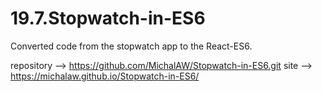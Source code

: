 # 19.7.Stopwatch-in-ES6
Converted code from the stopwatch app to the React-ES6.

repository --> https://github.com/MichalAW/Stopwatch-in-ES6.git
site --> https://michalaw.github.io/Stopwatch-in-ES6/


